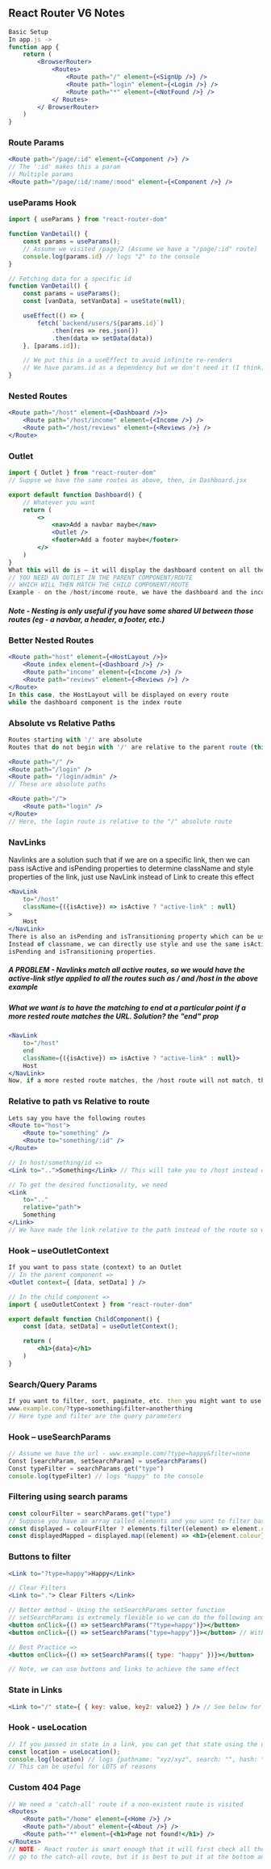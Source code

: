 ## React Router V6 Notes
```jsx
Basic Setup
In app.js -> 
function app {
	return (
        <BrowserRouter>
            <Routes>
                <Route path="/" element={<SignUp />} />
                <Route path="login" element={<Login />} />
                <Route path="*" element={<NotFound />} />
            </ Routes>
        </ BrowserRouter>
	)
}
```
### Route Params
```jsx
<Route path="/page/:id" element={<Component />} /> 
// The ':id' makes this a param
// Multiple params
<Route path="/page/:id/:name/:mood" element={<Component />} /> 
```
### useParams Hook
```jsx
import { useParams } from "react-router-dom"

function VanDetail() {
    const params = useParams();
    // Assume we visited /page/2 (Assume we have a "/page/:id" route)
    console.log(params.id) // logs "2" to the console
}

// Fetching data for a specific id
function VanDetail() {
    const params = useParams();
    const [vanData, setVanData] = useState(null);

    useEffect(() => {
        fetch(`backend/users/${params.id}`)
            .then(res => res.json())
            .then(data => setData(data))
    }, [params.id]);

    // We put this in a useEffect to avoid infinite re-renders
    // We have params.id as a dependency but we don't need it (I think)
}
```
### Nested Routes
```jsx
<Route path="/host" element={<Dashboard />}>
    <Route path="/host/income" element={<Income />} />
    <Route path="/host/reviews" element={<Reviews />} />
</Route>
```
### Outlet
```jsx
import { Outlet } from "react-router-dom"
// Suppse we have the same routes as above, then, in Dashboard.jsx

export default function Dashboard() {
    // Whatever you want
    return (
        <>
            <nav>Add a navbar maybe</nav>
            <Outlet />
            <footer>Add a footer maybe</footer>
        </>
    )
}
What this will do is – it will display the dashboard content on all the routes
// YOU NEED AN OUTLET IN THE PARENT COMPONENT/ROUTE
// WHICH WILL THEN MATCH THE CHILD COMPONENT/ROUTE
Example - on the /host/income route, we have the dashboard and the income elements displayed
```
##### Note - Nesting is only useful if you have some shared UI between those routes (eg - a navbar, a header, a footer, etc.)
### Better Nested Routes
```jsx
<Route path="host" element={<HostLayout />}>
    <Route index element={<Dashboard />} />
    <Route path="income" element={<Income />} />
    <Route path="reviews" element={<Reviews />} />
</Route>
In this case, the HostLayout will be displayed on every route
while the dashboard component is the index route
```
### Absolute vs Relative Paths
```jsx
Routes starting with '/' are absolute
Routes that do not begin with '/' are relative to the parent route (this is usually used in nested routes)

<Route path="/" />
<Route path="/login" />
<Route path= "/login/admin" />
// These are absolute paths

<Route path="/">
    <Route path="login" />
</Route>
// Here, the login route is relative to the "/" absolute route
```
### NavLinks
<p>Navlinks are a solution such that if we are on a specific link, then we can pass isActive and
isPending properties to determine className and style properties of the link,
just use NavLink instead of Link to create this effect<p>

```jsx
<NavLink 
    to="/host"
    className={({isActive}) => isActive ? "active-link" : null}
>
    Host    
</NavLink>
There is also an isPending and isTransitioning property which can be used
Instead of classname, we can directly use style and use the same isActive,
isPending and isTransitioning properties.
```
##### A PROBLEM - Navlinks match all active routes, so we would have the active-link stlye applied to all the routes such as / and /host in the above example
##### What we want is to have the matching to end at a particular point if a more rested route matches the URL. Solution? the "end" prop
```jsx
<NavLink 
    to="/host"
    end
    className={({isActive}) => isActive ? "active-link" : null}>
    Host    
</NavLink>
Now, if a more rested route matches, the /host route will not match, therefore we will get the desired styling
```
### Relative to path vs Relative to route
```jsx
Lets say you have the following routes
<Route to="host">
    <Route to="something" />
    <Route to="something/:id" />
</Route>

// In host/something/id =>
<Link to="..">Something</Link> // This will take you to /host instead of /host/something as the link is relative to the route heirarchy

// To get the desired functionality, we need
<Link
    to=".."
    relative="path">
    Something
</Link>
// We have made the link relative to the path instead of the route so we get what we want
```
### Hook – useOutletContext
```jsx
If you want to pass state (context) to an Outlet
// In the parent component =>
<Outlet context={ [data, setData] } />

// In the child component =>
import { useOutletContext } from "react-router-dom"

export default function ChildComponent() {
    const [data, setData] = useOutletContext();

    return (
        <h1>{data}</h1>
    )
}
```
### Search/Query Params
```jsx
If you want to filter, sort, paginate, etc. then you might want to use query params which appear like
www.example.com/?type=something&filter=anotherthing
// Here type and filter are the query parameters
```
### Hook – useSearchParams 
```jsx
// Assume we have the url - www.example.com/?type=happy&filter=none
Const [searchParam, setSearchParam] = useSearchParams()
Const typeFilter = searchParams.get("type")
console.log(typeFilter) // logs "happy" to the console
```
### Filtering using search params
```jsx
const colourFilter = searchParams.get("type")
// Suppose you have an array called elements and you want to filter based on colour
const displayed = colourFilter ? elements.filter((element) => element.colour == colourFilter) : elements 
const displayedMapped = displayed.map((element) => <h1>{element.colour}</h1>)
```
### Buttons to filter
```jsx
<Link to="?type=happy">Happy</Link>

// Clear Filters
<Link to="."> Clear Filters </Link> 

// Better method - Using the setSearchParams setter function
// setSearchParams is extremely flexible so we can do the following and they are all equivalent
<button onClick={() => setSearchParams("?type=happy")}></button>
<button onClick={() => setSearchParams("type=happy")}></button> // Without question mark

// Best Practice =>
<button onClick={() => setSearchParams({ type: "happy" })}></button>

// Note, we can use buttons and links to achieve the same effect
```
### State in Links
```jsx
<Link to="/" state={ { key: value, key2: value2} } /> // See below for how to get this state
```
### Hook - useLocation
```jsx
// If you passed in state in a link, you can get that state using the useLocation hook
const location = useLocation();
console.log(location) // logs {pathname: "xyz/xyz", search: "", hash: "", state: {key: value, key2: value2}, key: "xyz"}
// This can be useful for LOTS of reasons
```
### Custom 404 Page
```jsx
// We need a 'catch-all' route if a non-existent route is visited
<Routes>
    <Route path="/home" element={<Home />} />
    <Route path="/about" element={<About />} />
    <Route path="*" element={<h1>Page not found!</h1>} /> 
</Routes>
// NOTE - React router is smart enough that it will first check all the routes with the URL and only if no route matches will it 
// go to the catch-all route, but it is best to put it at the bottom anyway
```